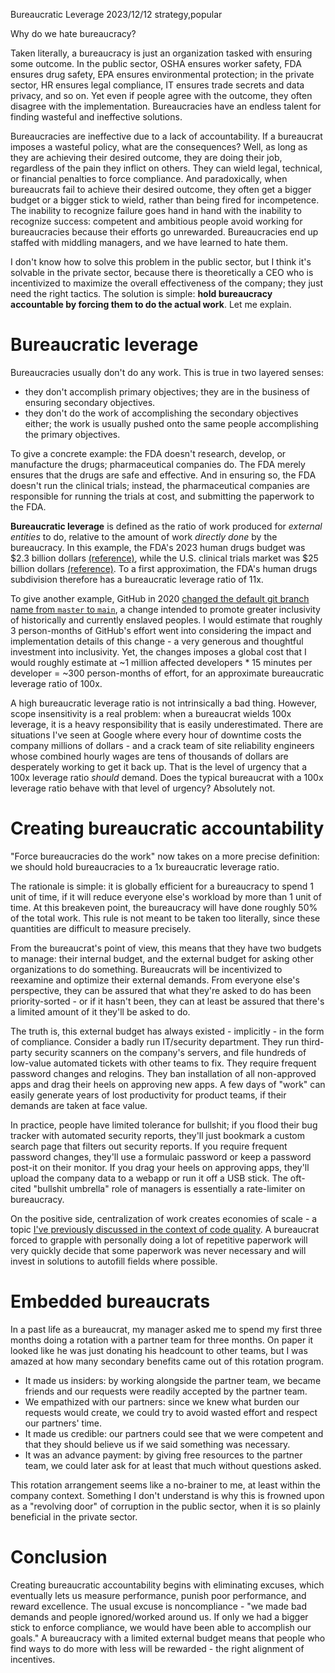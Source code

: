 Bureaucratic Leverage
2023/12/12
strategy,popular

Why do we hate bureaucracy?

Taken literally, a bureaucracy is just an organization tasked with ensuring some outcome. In the public sector, OSHA ensures worker safety, FDA ensures drug safety, EPA ensures environmental protection; in the private sector, HR ensures legal compliance, IT ensures trade secrets and data privacy, and so on. Yet even if people agree with the outcome, they often disagree with the implementation. Bureaucracies have an endless talent for finding wasteful and ineffective solutions.

Bureaucracies are ineffective due to a lack of accountability. If a bureaucrat imposes a wasteful policy, what are the consequences? Well, as long as they are achieving their desired outcome, they are doing their job, regardless of the pain they inflict on others. They can wield legal, technical, or financial penalties to force compliance. And paradoxically, when bureaucrats fail to achieve their desired outcome, they often get a bigger budget or a bigger stick to wield, rather than being fired for incompetence. The inability to recognize failure goes hand in hand with the inability to recognize success: competent and ambitious people avoid working for bureaucracies because their efforts go unrewarded. Bureaucracies end up staffed with middling managers, and we have learned to hate them.

I don't know how to solve this problem in the public sector, but I think it's solvable in the private sector, because there is theoretically a CEO who is incentivized to maximize the overall effectiveness of the company; they just need the right tactics. The solution is simple: **hold bureaucracy accountable by forcing them to do the actual work**. Let me explain.

# Bureaucratic leverage

Bureaucracies usually don't do any work. This is true in two layered senses:

- they don't accomplish primary objectives; they are in the business of ensuring secondary objectives.
- they don't do the work of accomplishing the secondary objectives either; the work is usually pushed onto the same people accomplishing the primary objectives.

To give a concrete example: the FDA doesn't research, develop, or manufacture the drugs; pharmaceutical companies do. The FDA merely ensures that the drugs are safe and effective. And in ensuring so, the FDA doesn't run the clinical trials; instead, the pharmaceutical companies are responsible for running the trials at cost, and submitting the paperwork to the FDA.

**Bureaucratic leverage** is defined as the ratio of work produced for _external entities_ to do, relative to the amount of work _directly done_ by the bureaucracy. In this example, the FDA's 2023 human drugs budget was $2.3 billion dollars [(reference)](https://www.fda.gov/media/166182/download?attachment), while the U.S. clinical trials market was $25 billion dollars [(reference)](https://www.biospace.com/article/releases/u-s-clinical-trials-industry-is-rising-rapidly-usd-35-1-bn-by-2030/). To a first approximation, the FDA's human drugs subdivision therefore has a bureaucratic leverage ratio of 11x.

To give another example, GitHub in 2020 [changed the default git branch name from `master` to `main`](https://github.com/github/renaming), a change intended to promote greater inclusivity of historically and currently enslaved peoples. I would estimate that roughly 3 person-months of GitHub's effort went into considering the impact and implementation details of this change - a very generous and thoughtful investment into inclusivity. Yet, the changes imposes a global cost that I would roughly estimate at ~1 million affected developers * 15 minutes per developer = ~300 person-months of effort, for an approximate bureaucratic leverage ratio of 100x.

A high bureaucratic leverage ratio is not intrinsically a bad thing. However, scope insensitivity is a real problem: when a bureaucrat wields 100x leverage, it is a heavy responsibility that is easily underestimated. There are situations I've seen at Google where every hour of downtime costs the company millions of dollars - and a crack team of site reliability engineers whose combined hourly wages are tens of thousands of dollars are desperately working to get it back up. That is the level of urgency that a 100x leverage ratio _should_ demand. Does the typical bureaucrat with a 100x leverage ratio behave with that level of urgency? Absolutely not.

# Creating bureaucratic accountability

"Force bureaucracies do the work" now takes on a more precise definition: we should hold bureaucracies to a 1x bureaucratic leverage ratio.

The rationale is simple: it is globally efficient for a bureaucracy to spend 1 unit of time, if it will reduce everyone else's workload by more than 1 unit of time. At this breakeven point, the bureaucracy will have done roughly 50% of the total work. This rule is not meant to be taken too literally, since these quantities are difficult to measure precisely.

From the bureaucrat's point of view, this means that they have two budgets to manage: their internal budget, and the external budget for asking other organizations to do something. Bureaucrats will be incentivized to reexamine and optimize their external demands. From everyone else's perspective, they can be assured that what they're asked to do has been priority-sorted - or if it hasn't been, they can at least be assured that there's a limited amount of it they'll be asked to do.

The truth is, this external budget has always existed - implicitly - in the form of compliance. Consider a badly run IT/security department. They run third-party security scanners on the company's servers, and file hundreds of low-value automated tickets with other teams to fix. They require frequent password changes and relogins. They ban installation of all non-approved apps and drag their heels on approving new apps. A few days of "work" can easily generate years of lost productivity for product teams, if their demands are taken at face value.

In practice, people have limited tolerance for bullshit; if you flood their bug tracker with automated security reports, they'll just bookmark a custom search page that filters out security reports. If you require frequent password changes, they'll use a formulaic password or keep a password post-it on their monitor. If you drag your heels on approving apps, they'll upload the company data to a webapp or run it off a USB stick. The oft-cited "bullshit umbrella" role of managers is essentially a rate-limiter on bureaucracy.

On the positive side, centralization of work creates economies of scale - a topic [I've previously discussed in the context of code quality](/essays/codemates/#you-get-a-papercut-you-get-a-papercut-everybody-gets-a-papercut). A bureaucrat forced to grapple with personally doing a lot of repetitive paperwork will very quickly decide that some paperwork was never necessary and will invest in solutions to autofill fields where possible.

# Embedded bureaucrats

In a past life as a bureaucrat, my manager asked me to spend my first three months doing a rotation with a partner team for three months. On paper it looked like he was just donating his headcount to other teams, but I was amazed at how many secondary benefits came out of this rotation program.

- It made us insiders: by working alongside the partner team, we became friends and our requests were readily accepted by the partner team.
- We empathized with our partners: since we knew what burden our requests would create, we could try to avoid wasted effort and respect our partners' time.
- It made us credible: our partners could see that we were competent and that they should believe us if we said something was necessary.
- It was an advance payment: by giving free resources to the partner team, we could later ask for at least that much without questions asked.

This rotation arrangement seems like a no-brainer to me, at least within the company context. Something I don't understand is why this is frowned upon as a "revolving door" of corruption in the public sector, when it is so plainly beneficial in the private sector.

# Conclusion

Creating bureaucratic accountability begins with eliminating excuses, which eventually lets us measure performance, punish poor performance, and reward excellence. The usual excuse is noncompliance - "we made bad demands and people ignored/worked around us. If only we had a bigger stick to enforce compliance, we would have been able to accomplish our goals." A bureaucracy with a limited external budget means that people who find ways to do more with less will be rewarded - the right alignment of incentives.
